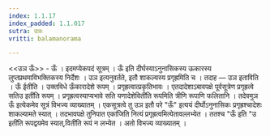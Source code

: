 ```yaml
---
index: 1.1.17
index_padded: 1.1.017
sutra: उञः
vritti: balamanorama

---
```

<<उञ ऊँ>> - ऊँ । इदमप्येकपदं सूत्रम् । ऊँ इति दीर्घस्याऽनुनासिकस्य ऊकारस्य लुप्तप्रथमाविभक्तिकस्य निर्देशः । उञ इत्यनुवर्तते, इतौ शाकल्यस्य प्रगृह्रमिति च । तदाह — उञ इताविति । ऊँ ईतीति । उक्तविधे ऊँकारादेशे रूपम् । प्रगृह्रत्वात्प्रकृतिभावः । एतदादेशाऽबावपक्षे पूर्वसूत्रेण प्रगृह्रत्वे सतिउ इती॑ति रूपम् । प्रगृह्रत्वस्याप्यभावे सति यणादेशेविती॑ति रूपमिति त्रीणि रूपाणि फलितानि । तदेवमुञ ऊँ इत्येकमेव सूत्रं विभज्य व्याख्यातम् । एकसूत्रत्वे तु उञ इतौ परे "ऊँ" इत्ययं दीर्घोऽनुनासिकः प्रगृह्रश्चादेशः शाकल्यामते स्यात् । तदभावपक्षे तुनिपात एका॑जिति नित्यं प्रगृह्रत्वमित्येतावल्लभ्येत । ततश्च "ऊँ इति "उ इती॑ति रूपद्वयमेव स्यात्,विती॑ति रूपं न लभ्येत । अतो विभज्य व्याख्यातम् । 